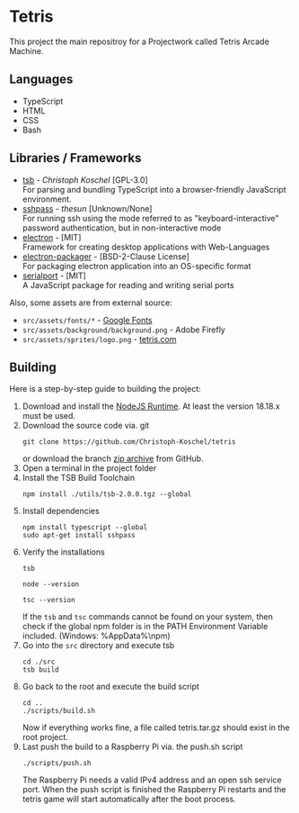 # Tetris

This project the main repositroy for a Projectwork called Tetris Arcade Machine.

## Languages

- TypeScript
- HTML
- CSS
- Bash

## Libraries / Frameworks

- [tsb](https://github.com/Christoph-Koschel/tsb) - _Christoph Koschel_ [GPL-3.0] \
  For parsing and bundling TypeScript into a browser-friendly JavaScript environment.
- [sshpass](https://sourceforge.net/projects/sshpass/) - _thesun_ [Unknown/None] \
  For running ssh using the mode referred to as "keyboard-interactive" password authentication, but in non-interactive
  mode
- [electron](https://www.electronjs.org/) - [MIT] \
  Framework for creating desktop applications with Web-Languages
- [electron-packager](https://github.com/electron/packager) - [BSD-2-Clause License] \
  For packaging electron application into an OS-specific format
- [serialport](https://github.com/electron/packager) - [MIT] \
  A JavaScript package for reading and writing serial ports

Also, some assets are from external source:

- `src/assets/fonts/*` - [Google Fonts](https://fonts.google.com/)
- `src/assets/background/background.png` - Adobe Firefly
- `src/assets/sprites/logo.png` - [tetris.com](https://tetris.com)

## Building

Here is a step-by-step guide to building the project:

1. Download and install the [NodeJS Runtime](https://nodejs.org/en). At least the version 18.18.x must be used.
2. Download the source code
   via. git
   ```shell
   git clone https://github.com/Christoph-Koschel/tetris
   ```
   or download the branch [zip archive](https://github.com/Christoph-Koschel/tetris/archive/refs/heads/master.zip) from
   GitHub.
3. Open a terminal in the project folder
4. Install the TSB Build Toolchain
   ```shell
   npm install ./utils/tsb-2.0.0.tgz --global
   ```
5. Install dependencies
   ```shell
   npm install typescript --global
   sudo apt-get install sshpass
   ```  
6. Verify the installations
   ```shell
   tsb
   ```
   ```shell
   node --version
   ```
   ```shell
   tsc --version
   ```
   If the `tsb` and `tsc` commands cannot be found on your system, then check if the global npm folder is in the PATH
   Environment Variable included. (Windows: %AppData%\npm)
7. Go into the `src` directory and execute tsb
   ```shell
   cd ./src
   tsb build
   ```
8. Go back to the root and execute the build script
   ```shell
   cd ..
   ./scripts/build.sh
   ```
   Now if everything works fine, a file called tetris.tar.gz should exist in the root project.
9. Last push the build to a Raspberry Pi via. the push.sh script
   ```shell
   ./scripts/push.sh
   ```
   The Raspberry Pi needs a valid IPv4 address and an open ssh service port. When the push script is finished the
   Raspberry Pi restarts and the tetris game will start automatically after the boot process.